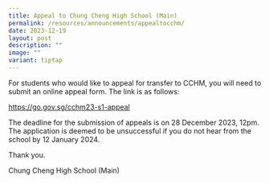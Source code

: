 ```yaml
---
title: Appeal to Chung Cheng High School (Main)
permalink: /resources/announcements/appealtocchm/
date: 2023-12-19
layout: post
description: ""
image: ""
variant: tiptap
---
```

<p>For students who would like to appeal for transfer to CCHM, you will need to submit an online appeal form. The link is as follows:</p><p><a href="https://go.gov.sg/cchm23-s1-appeal" rel="noopener noreferrer nofollow" target="_blank">https://go.gov.sg/cchm23-s1-appeal</a></p><p>The deadline for the submission of appeals is on 28 December 2023, 12pm. The application is deemed to be unsuccessful if you do not hear from the school by 12 January 2024.</p><p>Thank you.</p><p>Chung Cheng High School (Main)</p>